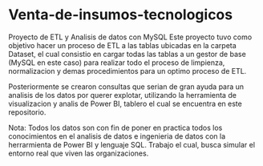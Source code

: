 # Venta-de-insumos-tecnologicos
 Proyecto de ETL y Analisis de datos con MySQL
Este proyecto tuvo como objetivo hacer un proceso de ETL a las tablas ubicadas en la carpeta Dataset, el cual 
consistio en cargar todas las tablas a un gestor de base (MySQL en este caso) para realizar todo el proceso de 
limpienza, normalizacion y demas procedimientos para un optimo proceso de ETL.

Posteriormente se crearon consultas que serian de gran ayuda para un analisis de los datos por querer explotar, utilizando la herramienta
de visualizacion y analis de Power BI, tablero el cual se encuentra en este repositorio.

Nota: Todos los datos son con fin de poner en practica todos los conocimientos en el analisis de datos e ingenieria de datos con la herrarmienta de Power BI y lenguaje SQL. Trabajo el cual, busca simular el entorno real que viven las organizaciones. 
